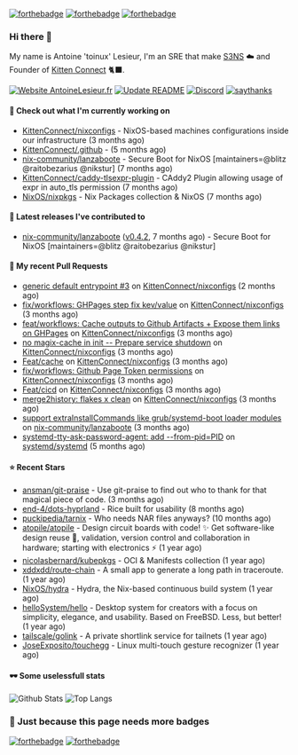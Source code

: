 [![forthebadge](https://forthebadge.com/images/badges/powered-by-energy-drinks.svg)](https://forthebadge.com)
[![forthebadge](https://forthebadge.com/images/badges/works-on-my-machine.svg)](https://forthebadge.com)
[![forthebadge](https://forthebadge.com/images/badges/certified-snoop-lion.svg)](https://forthebadge.com)

### Hi there 👋

My name is Antoine 'toinux' Lesieur, I'm an SRE that make [S3NS](https://s3ns.io) ☁️ and Founder of [Kitten Connect](https://kittenconnect.net/) 🐈‍⬛.

[![Website AntoineLesieur.fr](https://img.shields.io/website-up-down-green-red/http/antoinelesieur.fr.svg)](http://antoinelesieur.fr/)
[![Update README](https://github.com/itzwam/itzwam/actions/workflows/update.yaml/badge.svg)](https://github.com/itzwam/itzwam/actions/workflows/update.yaml)
[![Discord](https://badgen.net/badge/icon/discord?icon=discord&label)](https://discord.gg/X4BtdBMnvu)
[![saythanks](https://img.shields.io/badge/say-thanks-ff69b4.svg)](https://saythanks.io/to/itzwam)

#### 👷 Check out what I'm currently working on

- [KittenConnect/nixconfigs](https://github.com/KittenConnect/nixconfigs) - NixOS-based machines configurations inside our infrastructure (3 months ago)
- [KittenConnect/.github](https://github.com/KittenConnect/.github) -  (5 months ago)
- [nix-community/lanzaboote](https://github.com/nix-community/lanzaboote) - Secure Boot for NixOS [maintainers=@blitz @raitobezarius @nikstur] (7 months ago)
- [KittenConnect/caddy-tlsexpr-plugin](https://github.com/KittenConnect/caddy-tlsexpr-plugin) - CAddy2 Plugin allowing usage of expr in auto_tls permission (7 months ago)
- [NixOS/nixpkgs](https://github.com/NixOS/nixpkgs) - Nix Packages collection &amp; NixOS (7 months ago)

#### 🔭 Latest releases I've contributed to

- [nix-community/lanzaboote](https://github.com/nix-community/lanzaboote) ([v0.4.2](https://github.com/nix-community/lanzaboote/releases/tag/v0.4.2), 7 months ago) - Secure Boot for NixOS [maintainers=@blitz @raitobezarius @nikstur]

#### 🔨 My recent Pull Requests

- [generic default entrypoint #3](https://github.com/KittenConnect/nixconfigs/pull/14) on [KittenConnect/nixconfigs](https://github.com/KittenConnect/nixconfigs) (2 months ago)
- [fix/workflows: GHPages step fix kev/value](https://github.com/KittenConnect/nixconfigs/pull/11) on [KittenConnect/nixconfigs](https://github.com/KittenConnect/nixconfigs) (3 months ago)
- [feat/workflows: Cache outputs to Github Artifacts &#43; Expose them links on GHPages](https://github.com/KittenConnect/nixconfigs/pull/10) on [KittenConnect/nixconfigs](https://github.com/KittenConnect/nixconfigs) (3 months ago)
- [no magix-cache in init -- Prepare service shutdown](https://github.com/KittenConnect/nixconfigs/pull/9) on [KittenConnect/nixconfigs](https://github.com/KittenConnect/nixconfigs) (3 months ago)
- [Feat/cache](https://github.com/KittenConnect/nixconfigs/pull/8) on [KittenConnect/nixconfigs](https://github.com/KittenConnect/nixconfigs) (3 months ago)
- [fix/workflows: Github Page Token permissions](https://github.com/KittenConnect/nixconfigs/pull/7) on [KittenConnect/nixconfigs](https://github.com/KittenConnect/nixconfigs) (3 months ago)
- [Feat/cicd](https://github.com/KittenConnect/nixconfigs/pull/6) on [KittenConnect/nixconfigs](https://github.com/KittenConnect/nixconfigs) (3 months ago)
- [merge2history: flakes x clean](https://github.com/KittenConnect/nixconfigs/pull/5) on [KittenConnect/nixconfigs](https://github.com/KittenConnect/nixconfigs) (3 months ago)
- [support extraInstallCommands like grub/systemd-boot loader modules](https://github.com/nix-community/lanzaboote/pull/453) on [nix-community/lanzaboote](https://github.com/nix-community/lanzaboote) (3 months ago)
- [systemd-tty-ask-password-agent: add --from-pid=PID](https://github.com/systemd/systemd/pull/36871) on [systemd/systemd](https://github.com/systemd/systemd) (5 months ago)

#### ⭐ Recent Stars

- [ansman/git-praise](https://github.com/ansman/git-praise) - Use git-praise to find out who to thank for that magical piece of code. (3 months ago)
- [end-4/dots-hyprland](https://github.com/end-4/dots-hyprland) - Rice built for usability (8 months ago)
- [puckipedia/tarnix](https://github.com/puckipedia/tarnix) - Who needs NAR files anyways? (10 months ago)
- [atopile/atopile](https://github.com/atopile/atopile) - Design circuit boards with code! ✨ Get software-like design reuse 🚀, validation, version control and collaboration in hardware; starting with electronics ⚡️ (1 year ago)
- [nicolasbernard/kubepkgs](https://github.com/nicolasbernard/kubepkgs) - OCI &amp; Manifests collection (1 year ago)
- [xddxdd/route-chain](https://github.com/xddxdd/route-chain) - A small app to generate a long path in traceroute. (1 year ago)
- [NixOS/hydra](https://github.com/NixOS/hydra) - Hydra, the Nix-based continuous build system (1 year ago)
- [helloSystem/hello](https://github.com/helloSystem/hello) - Desktop system for creators with a focus on simplicity, elegance, and usability. Based on FreeBSD. Less, but better! (1 year ago)
- [tailscale/golink](https://github.com/tailscale/golink) - A private shortlink service for tailnets (1 year ago)
- [JoseExposito/touchegg](https://github.com/JoseExposito/touchegg) - Linux multi-touch gesture recognizer (1 year ago)

#### 🕶️ Some uselessfull stats

![Github Stats](https://github-readme-stats.vercel.app/api?username=itzwam&show_icons=true&count_private=true)
![Top Langs](https://github-readme-stats.vercel.app/api/top-langs/?username=itzwam&langs_count=4&layout=compact)

### 🎨 Just because this page needs more badges

[![forthebadge](https://forthebadge.com/images/badges/designed-in-ms-paint.svg)](https://forthebadge.com)
[![forthebadge](https://forthebadge.com/images/badges/makes-people-smile.svg)](https://forthebadge.com)
